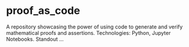 # proof_as_code
A repository showcasing the power of using code to generate and verify mathematical proofs and assertions. Technologies: Python, Jupyter Notebooks. Standout ...
